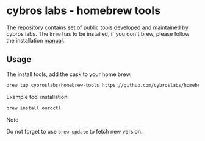 # cybros labs - homebrew tools

The repository contains set of public tools developed and maintained by cybros labs.
The `brew` has to be installed, if you don't brew, please follow the installation [manual](https://brew.sh).

## Usage

The install tools, add the cask to your home brew.

```sh
brew tap cybroslabs/homebrew-tools https://github.com/cybroslabs/homebrew-tools
```

Example tool installation:

```sh
brew install ouroctl
```

> [!NOTE]
> Do not forget to use `brew update` to fetch new version.
